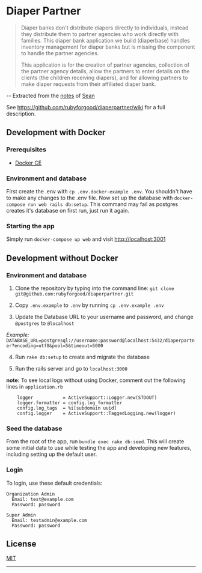 # Diaper Partner

> Diaper banks don't distribute diapers directly to individuals, instead they distribute them to partner agencies who work directly with families. This diaper bank application we build (diaperbase) handles inventory management for diaper banks but is missing the component to handle the partner agencies.
>
> This application is for the creation of partner agencies, collection of the partner agency details, allow the partners to enter details on the clients (the children receiving diapers), and for allowing partners to make diaper requests from their affiliated diaper bank.

-- Extracted from the [notes](https://gist.github.com/seanmarcia/3fcd7f0155ce559a7c698061a1323f34) of [Sean](https://gist.github.com/seanmarcia)

See https://github.com/rubyforgood/diaperpartner/wiki for a full description.


## Development with Docker

### Prerequisites

- [Docker CE](https://store.docker.com/search?type=edition&offering=community)

### Environment and database

First create the .env with `cp .env.docker-example .env`. You shouldn't have to make any changes to the .env file. Now set up the database with `docker-compose run web rails db:setup`. This command may fail as postgres creates it's database on first run, just run it again.

### Starting the app

Simply run `docker-compose up web` and visit [http://localhost:3001](http://localhost:3001)

## Development without Docker

### Environment and database

1. Clone the repository by typing into the command line:
`git clone git@github.com:rubyforgood/diaperpartner.git`

2. Copy `.env.example` to `.env` by running `cp .env.example .env`

3. Update the Database URL to your username and password, and change `@postgres` to `@localhost`

*Example:* `DATABASE_URL=postgresql://username:password@localhost:5432/diaperpartner?encoding=utf8&pool=5&timeout=5000`

4. Run `rake db:setup` to create and migrate the database

5. Run the rails server and go to `localhost:3000`

**note:** To see local logs without using Docker, comment out the following lines in `application.rb`
```
    logger           = ActiveSupport::Logger.new(STDOUT)
    logger.formatter = config.log_formatter
    config.log_tags  = %i[subdomain uuid]
    config.logger    = ActiveSupport::TaggedLogging.new(logger)
```

### Seed the database
From the root of the app, run `bundle exec rake db:seed`. This will create some initial data to use while testing the app and developing new features, including setting up the default user.

### Login
To login, use these default credentials:

    Organization Admin
      Email: test@example.com
      Password: password

    Super Admin
      Email: testadmin@example.com
      Password: password


## License

[MIT](./LICENSE)


---